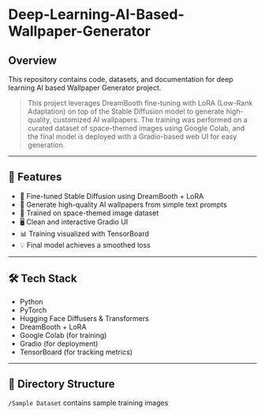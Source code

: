 # Deep-Learning-AI-Based-Wallpaper-Generator
## Overview
This repository contains code, datasets, and documentation for deep learning AI based Wallpaper Generator project.

> This project leverages DreamBooth fine-tuning with LoRA (Low-Rank Adaptation) on top of the Stable Diffusion model to generate high-quality, customized AI wallpapers. The training was performed on a curated dataset of space-themed images using Google Colab, and the final model is deployed with a Gradio-based web UI for easy generation.

---

## 🔧 Features

- 🚀 Fine-tuned Stable Diffusion using DreamBooth + LoRA
- 🎨 Generate high-quality AI wallpapers from simple text prompts
- 🧠 Trained on space-themed image dataset
- 🖥️ Clean and interactive Gradio UI
- 📊 Training visualized with TensorBoard
- 💡 Final model achieves a smoothed loss

---

## 🛠️ Tech Stack

- Python
- PyTorch
- Hugging Face Diffusers & Transformers
- DreamBooth + LoRA
- Google Colab (for training)
- Gradio (for deployment)
- TensorBoard (for tracking metrics)

---

## 📁 Directory Structure
`/Sample Dataset` contains sample training images
